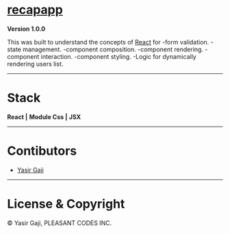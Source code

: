 # [recapapp](https://recapapp.netlify.app/) 

**Version 1.0.0**

This was built to understand the concepts of [React]() for 
  -form validation.
  -state management.
  -component composition.
  -component rendering.
  -component interaction.
  -component styling.
  -Logic for dynamically rendering users list. 

---
# Stack
**React |**
**Module Css |**
**JSX**

---
# Contibutors
- [Yasir Gaji](https://yasirgaji.dev)

---
# License & Copyright

© Yasir Gaji, PLEASANT CODES INC.